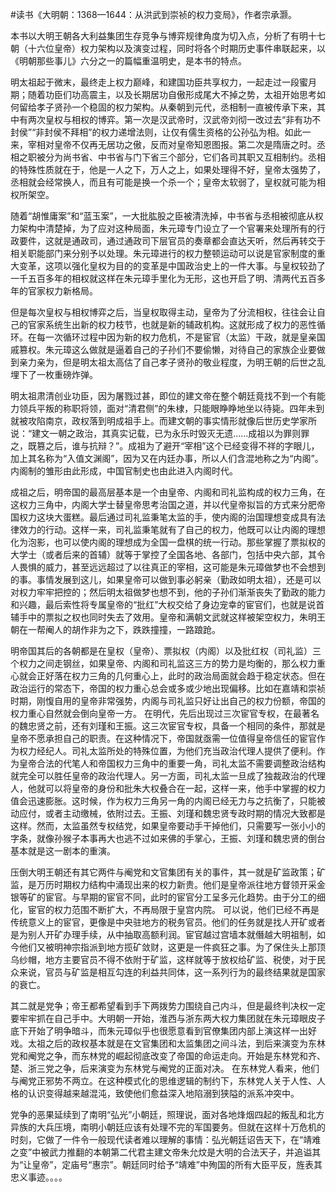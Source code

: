 \#读书《大明朝：1368—1644：从洪武到崇祯的权力变局》，作者宗承灏。

本书以大明王朝各大利益集团生存竞争与博弈规律角度为切入点，分析了有明十七朝（十六位皇帝）权力架构以及演变过程，同时将各个时期历史事件串联起来，以《明朝那些事儿》六分之一的篇幅重温明史，是本书的特点。

明太祖起于微末，最终走上权力巅峰，和建国功臣共享权力，一起走过一段蜜月期；随着功臣们功高震主，以及长期居功自傲形成尾大不掉之势，太祖开始思考如何留给孝子贤孙一个稳固的权力架构。从秦朝到元代，丞相制一直被传承下来，其中有两次皇权与相权的博弈。第一次是汉武帝时，汉武帝刘彻一改过去“非有功不封侯”“非封侯不拜相”的权力递增法则，让仅有儒生资格的公孙弘为相。如此一来，宰相对皇帝不仅再无居功之傲，反而对皇帝知恩图报。第二次是隋唐之时。丞相之职被分为尚书省、中书省与门下省三个部分，它们各司其职又互相制约。丞相的特殊性质就在于，他是一人之下，万人之上，如果处理得不好，皇帝太强势了，丞相就会经常换人，而且有可能是换一个杀一个；皇帝太软弱了，皇权就可能为相权所架空。

随着“胡惟庸案”和“蓝玉案”，一大批肱股之臣被清洗掉，中书省与丞相被彻底从权力架构中清楚掉，为了应对这种局面，朱元璋专门设立了一个官署来处理所有的行政要件，这就是通政司，通过通政司下层官员的奏章都会直达天听，然后再转交于相关职能部门来分别予以处理。朱元璋进行的权力整顿运动可以说是官家制度的重大变革，这项以强化皇权为目的的变革是中国政治史上的一件大事。与皇权较劲了一千五百多年的相权就这样在朱元璋手里化为无形，这也开启了明、清两代五百多年的官家权力新格局。

但是每次皇权与相权博弈之后，当皇权取得主动，皇帝为了分流相权，往往会让自己的官家系统生出新的权力枝节，也就是新的辅政机构。这就形成了权力的恶性循环。在每一次循环过程中因为新的权力危机，不是宦官（太监）干政，就是皇亲国戚篡权。朱元璋这么做就是逼着自己的子孙们不要偷懒，对待自己的家族企业要做到亲力亲为，但是明太祖太高估了自己孝子贤孙的敬业程度，为明王朝的后世之乱埋下了一枚重磅炸弹。

明太祖肃清创业功臣，因为屠戮过甚，即位的建文帝在整个朝廷竟找不到一个有能力领兵平叛的称职将领，面对“清君侧”的朱棣，只能眼睁睁地坐以待毙。四年未到就被攻陷南京，政权落到明成祖手上。而建文朝的事实情形就像后世历史学家所说：“建文一朝之政治，其真实记载，已为永乐时毁灭无遗……成祖以为罪则罪之，既篡之后，谁与抗辩？”。成祖为了避开“宰相”这个已经变得不祥的字眼儿，加上其名称为“入值文渊阁”，因为又在内廷办事，所以人们含混地称之为“内阁”。内阁制的雏形由此形成，中国官制史也由此进入内阁时代。

成祖之后，明帝国的最高层基本是一个由皇帝、内阁和司礼监构成的权力三角，在这权力三角中，内阁大学士替皇帝思考治国之道，并以代皇帝拟旨的方式来分肥帝国权力这块大蛋糕。最后通过司礼监秉笔太监的手，使内阁的治国理想变成具有法律效力的行动。这样一来，司礼监秉笔就有了自己的权力，他既可以让内阁的理想化为泡影，也可以使内阁的理想成为全国一盘棋的统一行动。那些掌握了票拟权的大学士（或者后来的首辅）就等于掌控了全国各地、各部门，包括中央六部，其令人畏惧的威力，甚至远远超过了以往真正的宰相，这可能是朱元璋做梦也不会想到的事。事情发展到这儿，如果皇帝可以做到事必躬亲（勤政如明太祖），还是可以对权力牢牢把控的；然后明太祖做梦也想不到，他的子孙们渐渐丧失了勤政的能力和兴趣，最后索性将专属皇帝的“批红”大权交给了身边宠幸的宦官们，也就是说首辅手中的票拟之权也同时失去了效用。皇帝和满朝文武就这样被架空权力，朱明王朝在一帮阉人的胡作非为之下，跌跌撞撞，一路踉跄。

明帝国其后的各朝都是在皇权（皇帝）、票拟权（内阁）以及批红权（司礼监）三个权力之间走钢丝，如果皇帝、内阁和司礼监这三方的势力是均衡的，那么权力重心就会正好落在权力三角的几何重心上，此时的政治局面就会趋于稳定状态。但在政治运行的常态下，帝国的权力重心总会或多或少地出现偏移。比如在嘉靖和崇祯时期，刚愎自用的皇帝非常强势，内阁与司礼监只好让出自己的权力份额，帝国的权力重心自然就会倒向皇帝一方。 在明代，先后出现过三次宦官专权，在最著名的魏忠贤之前，还有刘瑾和王振。这三次宦官专权，具备一个相同的条件，那就是皇帝不愿承担自己的职责。在这种情况下，帝国就亟需一位值得皇帝信任的宦官作为权力经纪人。司礼太监所处的特殊位置，为他们充当政治代理人提供了便利。作为皇帝合法的代笔人和帝国权力三角中的重要一角，司礼太监不需要调整政治结构就完全可以胜任皇帝的政治代理人。另一方面，司礼太监一旦成了独裁政治的代理人，他就可以将皇帝的身份和批朱大权叠合在一起，这样一来，他手中掌握的权力值会迅速膨胀。这时候，作为权力三角另一角的内阁已经无力与之抗衡了，只能被动应付，或者主动缴械，依附过去。王振、刘瑾和魏忠贤专政时期的情况大致都是这样。然而，太监虽然专权结党，如果皇帝要动手干掉他们，只需要写一张小小的字条，就像孙猴子本事再大也逃不过如来佛的手掌心，王振、刘瑾和魏忠贤的倒台基本就是这一剧本的重演。

压倒大明王朝还有其它两件与阉党和文官集团有关的事件，其一就是矿监政策；矿监，是万历时期权力结构中涌现出来的权力新贵。他们是皇帝派往地方督领开采金银等矿的宦官。与早期的宦官不同，此时的宦官分工呈多元化趋势。由于分工的细化，宦官的权力范围不断扩大，不再局限于皇宫内院。 可以说，他们已经不再是传统意义上的宦官，更像是中央驻地方的税务官员。他们的任务就是找人开矿或者是为别人开矿办理手续，从中抽取高额利润。宦官越过宫墙本就僭越大明祖制，如今他们又被明神宗指派到地方揽矿敛财，这更是一件疯狂之事。为了保住头上那顶乌纱帽，地方主要官员不得不依附于矿监，这样就等于放权给矿监、税使，对于民众来说，官员与矿监是相互勾连的利益共同体，这一系列行为的最终结果就是国家的衰亡。

其二就是党争；帝王都希望看到手下两拨势力围绕自己内斗，但是最终判决权一定要牢牢抓在自己手中。大明朝一开始，淮西与浙东两大权力集团就在朱元璋眼皮子底下开始了明争暗斗，而朱元璋似乎也很愿意看到官僚集团内部上演这样一出好戏。太祖之后的政权基本就是在文官集团和太监集团之间斗法，到后来演变为东林党和阉党之争，而东林党的崛起彻底改变了帝国的命运走向。开始是东林党和齐、楚、浙三党之争，后来演变为东林党与阉党的正面对决。 在东林党人看来，他们与阉党正邪势不两立。在这种模式化的思维逻辑的制约下，东林党人关于人性、人格的认识变得越来越混沌，致使他们愈益深入地陷溺到狭隘的派系冲突中。

党争的恶果延续到了南明“弘光”小朝廷，照理说，面对各地烽烟四起的叛乱和北方异族的大兵压境，南明小朝廷应该有处理不完的军国要务。但就在这样十万危机的时刻，它做了一件令一般现代读者难以理解的事情：弘光朝廷诏告天下，在“靖难之变”中被武力推翻的本朝第二代君主建文帝朱允炆是大明的合法天子，并追谥其为“让皇帝”，定庙号“惠宗”。朝廷同时给予“靖难”中殉国的所有大臣平反，旌表其忠义事迹。。。。

